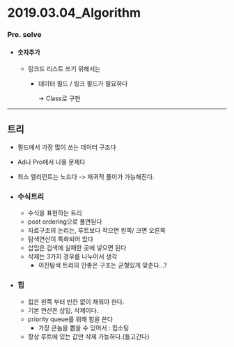 # 2019.03.04_Algorithm

### Pre. solve

- #### 숫자추가

  - 링크드 리스트 쓰기 위해서는

    - 데이터 필드 / 링크 필드가 필요하다

      -> Class로 구현



---

## 트리

- 필드에서 가장 많이 쓰는 데이터 구조다

- Ad나 Pro에서 나올 문제다
- 최소 엘리먼트는 노드다 -> 재귀적 풀이가 가능해진다.



- ### 수식트리

  - 수식을  표현하는 트리
  - post ordering으로 풀면된다
  - 자료구조의 논리는, 루트보다 작으면 왼쪽/ 크면 오른쪽
  - 탐색연산이 특화되어 있다
  - 삽입은 검색에 실패한 곳에 넣으면 된다
  - 삭제는 3가지 경우를 나누어서 생각
    - 이진탐색 트리의 안좋은 구조는 균형있게 맞춘다...?



- ### 힙

  - 힙은 왼쪽 부터 빈칸 없이 채워야 한다.
  - 기본 연산은 삽입, 삭제이다.
  - priority queue를 위해 힙을 쓴다
    - 가장 큰놈을 뽑을 수 있어서 : 힙소팅
  - 항상 루트에 있는 값만 삭제 가능하다.(들고간다)

